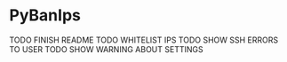 # PyBanIps
 
TODO FINISH README
TODO WHITELIST IPS
TODO SHOW SSH ERRORS TO USER
TODO SHOW WARNING ABOUT SETTINGS
